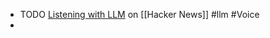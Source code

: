 - TODO [Listening with LLM](https://news.ycombinator.com/item?id=38981216) on [[Hacker News]] #llm #Voice
-